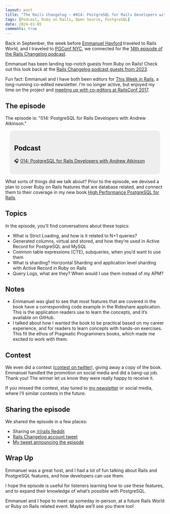 ```yaml
---
layout: post
title: "The Rails Changelog — #014: PostgreSQL for Rails Developers with Andrew Atkinson 🎙️"
tags: [Podcast, Ruby on Rails, Open Source, PostgreSQL]
date: 2024-01-05
comments: true
---
```


Back in September, the week before [Emmanuel Hayford](https://www.railschangelog.com/people/emmanuel-hayford) traveled to Rails World, and I traveled to [PGConf NYC](/blog/2023/10/10/pgconf-nyc-2023), we connected for the [14th episode of the Rails Changelog podcast](https://www.railschangelog.com/14).

Emmanuel has been landing top-notch guests from Ruby on Rails! Check out this look back at the [Rails Changelog podcast guests from 2023](https://twitter.com/siaw23/status/1740632809062924448).

Fun fact: Emmanuel and I have both been editors for [This Week in Rails](https://hayford.dev/about/), a long-running co-edited newsletter. I’m no longer active, but enjoyed my time on the project and [meeting up with co-editors at RailsConf 2017](/blog/2017/06/06/railsconf-2017).

## The episode

The episode is: "014: PostgreSQL for Rails Developers with Andrew Atkinson."

<!-- Callout box -->
<section>
<div style="border-radius:0.8em;background-color:#eee;padding:1em;margin:1em;color:#000;">
<h2>Podcast</h2>
<p>🎧 <a href="https://www.railschangelog.com/14">014: PostgreSQL for Rails Developers with Andrew Atkinson</a></p>
</div>
</section>

What sorts of things did we talk about? Prior to the episode, we devised a plan to cover Ruby on Rails features that are database related, and connect them to their coverage in my new book [High Performance PostgreSQL for Rails](https://pragprog.com/titles/aapsql/high-performance-postgresql-for-rails/).

## Topics

In the episode, you’ll find conversations about these topics:

- What is Strict Loading, and how is it related to N+1 queries?
- Generated columns, virtual and stored, and how they’re used in Active Record for PostgreSQL and MySQL
- Common table expressions (CTE), subqueries, when you’d want to use them
- What is sharding? Horizontal Sharding and application level sharding with Active Record in Ruby on Rails
- Query Logs, what are they? When would I use them instead of my APM?

## Notes

- Emmanuel was glad to see that most features that are covered in the book have a corresponding code example in the Rideshare application. This is the application readers use to learn the concepts, and it’s available on GitHub.
- I talked about how I wanted the book to be practical based on my career experience, and for readers to learn concepts with hands-on exercises. This fit the ethos of Pragmatic Programmers books, which made me excited to work with them.


## Contest

We even did a contest ([contest on twitter](https://twitter.com/railschangelog/status/1723012816825680201)), giving away a copy of the book. Emmanuel handled the promotion on social media and did a bang-up job. Thank you! The winner let us know they were really happy to receive it.

If you missed the contest, stay tuned to [my newsletter](https://pgrailsbook.com/) or social media, where I’ll similar contests in the future.


## Sharing the episode

We shared the episode in a few places:

- Sharing on [/r/rails Reddit](https://www.reddit.com/r/rails/comments/17mhz7p/14_talking_postgresql_with_andrew_atkinson/)
- [Rails Changelog account tweet](https://twitter.com/railschangelog/status/1720234615900656006)
- [My tweet announcing the episode](https://twitter.com/andatki/status/1720437672592752648)


## Wrap Up

Emmanuel was a great host, and I had a lot of fun talking about Rails and PostgreSQL features, and how developers can use them.

I hope the episode is useful for listeners learning how to use these features, and to expand their knowledge of what’s possible with PostgreSQL.

Emmanuel and I hope to meet up someday in-person, at a future Rails World or Ruby on Rails related event. Maybe we’ll see you there too!

